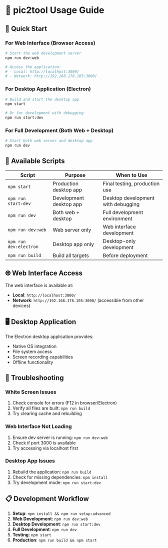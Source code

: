 # 🎯 pic2tool Usage Guide

## 🚀 Quick Start

### For Web Interface (Browser Access)
```bash
# Start the web development server
npm run dev:web

# Access the application:
# - Local: http://localhost:3000/
# - Network: http://192.168.178.105:3000/
```

### For Desktop Application (Electron)
```bash
# Build and start the desktop app
npm start

# Or for development with debugging
npm run start:dev
```

### For Full Development (Both Web + Desktop)
```bash
# Start both web server and desktop app
npm run dev
```

## 🔧 Available Scripts

| Script | Purpose | When to Use |
|--------|---------|-------------|
| `npm start` | Production desktop app | Final testing, production use |
| `npm run start:dev` | Development desktop app | Desktop development with debugging |
| `npm run dev` | Both web + desktop | Full development environment |
| `npm run dev:web` | Web server only | Web interface development |
| `npm run dev:electron` | Desktop app only | Desktop-only development |
| `npm run build` | Build all targets | Before deployment |

## 🌐 Web Interface Access

The web interface is available at:
- **Local**: `http://localhost:3000/`
- **Network**: `http://192.168.178.105:3000/` (accessible from other devices)

## 🖥️ Desktop Application

The Electron desktop application provides:
- Native OS integration
- File system access
- Screen recording capabilities
- Offline functionality

## 🐛 Troubleshooting

### White Screen Issues
1. Check console for errors (F12 in browser/Electron)
2. Verify all files are built: `npm run build`
3. Try clearing cache and rebuilding

### Web Interface Not Loading
1. Ensure dev server is running: `npm run dev:web`
2. Check if port 3000 is available
3. Try accessing via localhost first

### Desktop App Issues
1. Rebuild the application: `npm run build`
2. Check for missing dependencies: `npm install`
3. Try development mode: `npm run start:dev`

## 📋 Development Workflow

1. **Setup**: `npm install && npm run setup:advanced`
2. **Web Development**: `npm run dev:web`
3. **Desktop Development**: `npm run start:dev`
4. **Full Development**: `npm run dev`
5. **Testing**: `npm start`
6. **Production**: `npm run build && npm start`
